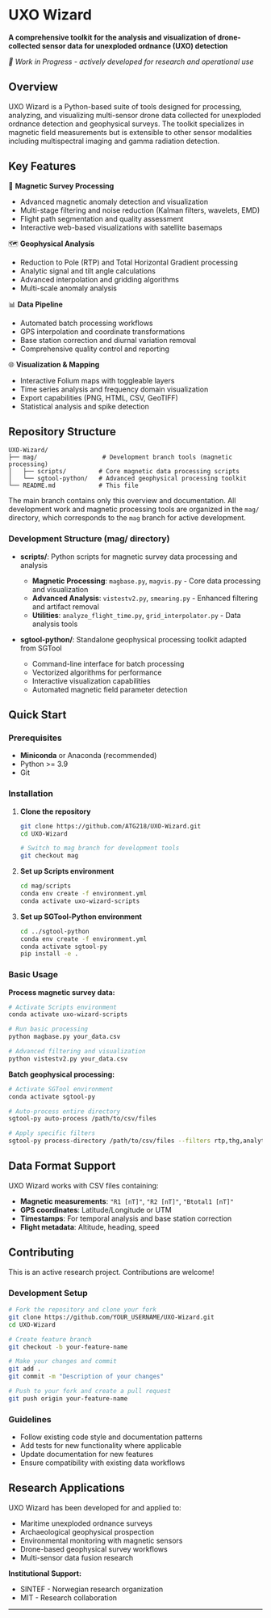 # UXO Wizard

**A comprehensive toolkit for the analysis and visualization of drone-collected sensor data for unexploded ordnance (UXO) detection**

*🚧 Work in Progress - actively developed for research and operational use*

## Overview

UXO Wizard is a Python-based suite of tools designed for processing, analyzing, and visualizing multi-sensor drone data collected for unexploded ordnance detection and geophysical surveys. The toolkit specializes in magnetic field measurements but is extensible to other sensor modalities including multispectral imaging and gamma radiation detection.

## Key Features

🧭 **Magnetic Survey Processing**
- Advanced magnetic anomaly detection and visualization
- Multi-stage filtering and noise reduction (Kalman filters, wavelets, EMD)
- Flight path segmentation and quality assessment
- Interactive web-based visualizations with satellite basemaps

🗺️ **Geophysical Analysis** 
- Reduction to Pole (RTP) and Total Horizontal Gradient processing
- Analytic signal and tilt angle calculations
- Advanced interpolation and gridding algorithms
- Multi-scale anomaly analysis

📊 **Data Pipeline**
- Automated batch processing workflows
- GPS interpolation and coordinate transformations
- Base station correction and diurnal variation removal
- Comprehensive quality control and reporting

🌐 **Visualization & Mapping**
- Interactive Folium maps with toggleable layers
- Time series analysis and frequency domain visualization
- Export capabilities (PNG, HTML, CSV, GeoTIFF)
- Statistical analysis and spike detection

## Repository Structure

```
UXO-Wizard/
├── mag/                  # Development branch tools (magnetic processing)
│   ├── scripts/         # Core magnetic data processing scripts
│   └── sgtool-python/   # Advanced geophysical processing toolkit
└── README.md            # This file
```

The main branch contains only this overview and documentation. All development work and magnetic processing tools are organized in the `mag/` directory, which corresponds to the `mag` branch for active development.

### Development Structure (mag/ directory)
- **scripts/**: Python scripts for magnetic survey data processing and analysis
  - **Magnetic Processing**: `magbase.py`, `magvis.py` - Core data processing and visualization
  - **Advanced Analysis**: `vistestv2.py`, `smearing.py` - Enhanced filtering and artifact removal
  - **Utilities**: `analyze_flight_time.py`, `grid_interpolator.py` - Data analysis tools

- **sgtool-python/**: Standalone geophysical processing toolkit adapted from SGTool
  - Command-line interface for batch processing
  - Vectorized algorithms for performance
  - Interactive visualization capabilities
  - Automated magnetic field parameter detection

## Quick Start

### Prerequisites
- **Miniconda** or Anaconda (recommended)
- Python >= 3.9
- Git

### Installation

1. **Clone the repository**
   ```bash
   git clone https://github.com/ATG218/UXO-Wizard.git
   cd UXO-Wizard
   
   # Switch to mag branch for development tools
   git checkout mag
   ```

2. **Set up Scripts environment**
   ```bash
   cd mag/scripts
   conda env create -f environment.yml
   conda activate uxo-wizard-scripts
   ```

3. **Set up SGTool-Python environment**
   ```bash
   cd ../sgtool-python
   conda env create -f environment.yml
   conda activate sgtool-py
   pip install -e .
   ```

### Basic Usage

**Process magnetic survey data:**
```bash
# Activate Scripts environment
conda activate uxo-wizard-scripts

# Run basic processing
python magbase.py your_data.csv

# Advanced filtering and visualization
python vistestv2.py your_data.csv
```

**Batch geophysical processing:**
```bash
# Activate SGTool environment
conda activate sgtool-py

# Auto-process entire directory
sgtool-py auto-process /path/to/csv/files

# Apply specific filters
sgtool-py process-directory /path/to/csv/files --filters rtp,thg,analytic_signal
```

## Data Format Support

UXO Wizard works with CSV files containing:
- **Magnetic measurements**: `"R1 [nT]"`, `"R2 [nT]"`, `"Btotal1 [nT]"`
- **GPS coordinates**: Latitude/Longitude or UTM
- **Timestamps**: For temporal analysis and base station correction
- **Flight metadata**: Altitude, heading, speed

## Contributing

This is an active research project. Contributions are welcome!

### Development Setup
```bash
# Fork the repository and clone your fork
git clone https://github.com/YOUR_USERNAME/UXO-Wizard.git
cd UXO-Wizard

# Create feature branch
git checkout -b your-feature-name

# Make your changes and commit
git add .
git commit -m "Description of your changes"

# Push to your fork and create a pull request
git push origin your-feature-name
```

### Guidelines
- Follow existing code style and documentation patterns
- Add tests for new functionality where applicable
- Update documentation for new features
- Ensure compatibility with existing data workflows

## Research Applications

UXO Wizard has been developed for and applied to:
- Maritime unexploded ordnance surveys
- Archaeological geophysical prospection  
- Environmental monitoring with magnetic sensors
- Drone-based geophysical survey workflows
- Multi-sensor data fusion research

**Institutional Support:**
- SINTEF - Norwegian research organization
- MIT - Research collaboration
---
